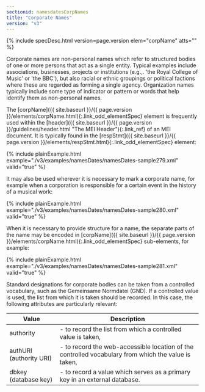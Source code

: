 ```yaml
---
sectionid: namesdatesCorpNames
title: "Corporate Names"
version: "v3"
---
```






{% include specDesc.html version=page.version elem="corpName" atts="" %}



Corporate names are non-personal names which refer to structured bodies of one or
more
persons that act as a single entity. Typical examples include associations, businesses,
projects or institutions (e.g.,. 'the Royal College of Music' or 'the BBC'), but also
racial
or ethnic groupings or political factions where these are regarded as forming a single
agency. Organization names typically include some type of indicator or pattern or
words that
help identify them as non-personal names.

The [corpName]({{ site.baseurl }}/{{ page.version }}/elements/corpName.html){:.link_odd_elementSpec} element is frequently used within the [header]({{ site.baseurl }}/{{ page.version }}/guidelines/header.html "The MEI Header"){:.link_ref} of an MEI document. It is typically found in the [respStmt]({{ site.baseurl }}/{{ page.version }}/elements/respStmt.html){:.link_odd_elementSpec} element:

{% include plainExample.html example="./v3/examples/namesDates/namesDates-sample279.xml" valid="true" %}

It may also be used wherever it is necessary to mark a corporate name, for example
when a
corporation is responsible for a certain event in the history of a musical work:

{% include plainExample.html example="./v3/examples/namesDates/namesDates-sample280.xml" valid="true" %}


When it is necessary to provide structure for a name, the separate parts of the name
may be
encoded in [corpName]({{ site.baseurl }}/{{ page.version }}/elements/corpName.html){:.link_odd_elementSpec} sub-elements, for example:

{% include plainExample.html example="./v3/examples/namesDates/namesDates-sample281.xml" valid="true" %}


Standard designations for corporate bodies can be taken from a controlled vocabulary,
such
as the Gemeinsame Normdatei (GND). If a controlled value is used, the list from which
it is
taken should be recorded. In this case, the following attributes are particularly
relevant:

<table class="table table-striped table-hover">
   <thead>
      <tr>
         <th>Value</th>
         <th>Description</th>
      </tr>
   </thead>
   <tbody>
      <tr>
         <td>
            <span class="att">authority</span>
         </td>
         <td> - to record the list from which a controlled value is taken,</td>
      </tr>
      <tr>
         <td>
            <span class="att">authURI</span> (authority URI)
         </td>
         <td> - to record the web-accessible location of the controlled vocabulary from which the
            value is taken,
         </td>
      </tr>
      <tr>
         <td>
            <span class="att">dbkey</span> (database key)
         </td>
         <td> - to record a value which serves as a primary key in an external database.</td>
      </tr>
   </tbody>
</table>
